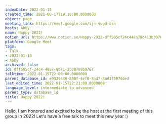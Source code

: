 ```yaml
---
indexDate: 2022-01-15
created_time: 2021-08-17T19:10:00.0000000
object: page
meeting_link: https://meet.google.com/ijn-vugd-osn
hosts: Abby
name: Happy 2022!
notion_url: https://www.notion.so/Happy-2022-dff585cf24c448a78d413b30708b0767
platform: Google Meet
tags:
- Talk
- 2022-01-15
- Abby
archived: false
id: dff585cf-24c4-48a7-8d41-3b30708b0767
talktime: 2022-01-15T22:00:00.0000000
parent_database_id: e9339446-880f-4ef0-8ad7-8ad1f507dded
last_edited_time: 2022-01-15T22:21:00.0000000
language_level: intermediate to advanced
parent_type: database_id
title: Happy 2022!
---
```


Hello, I am honored and excited to be the host at the first meeting of this group in 2022! Let's have a free talk to meet this new year :)





